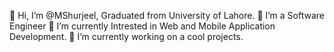 👋 Hi, I’m @MShurjeel, Graduated from University of Lahore.
👀 I’m a Software Engineer
🌱 I’m currently Intrested in Web and Mobile Application Development.
💞️ I’m currently working on a cool projects.
